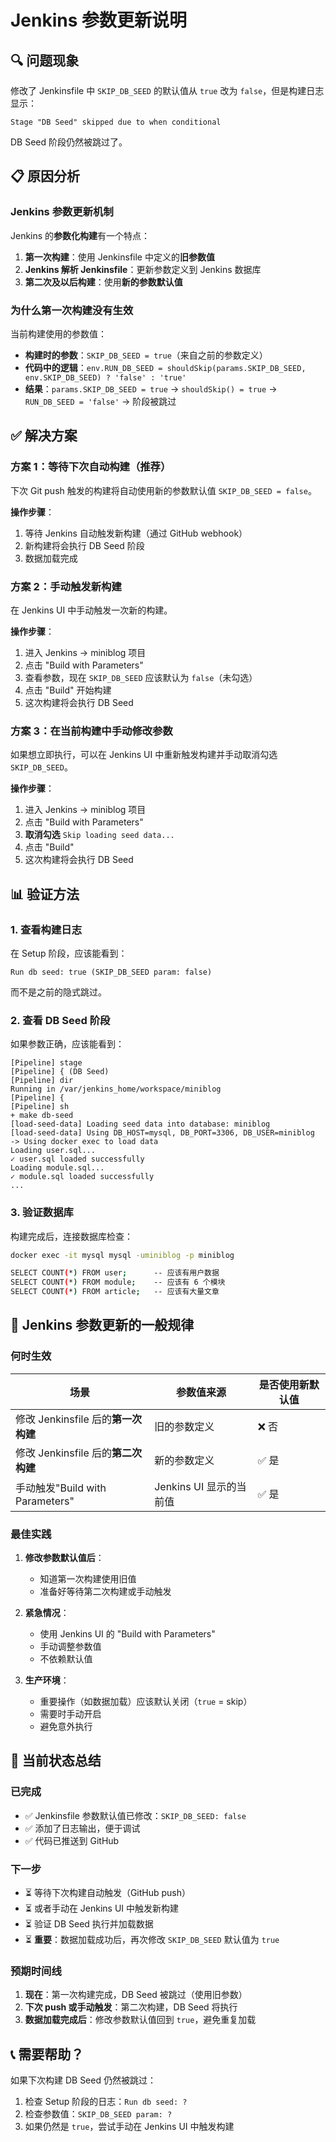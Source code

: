 # Jenkins 参数更新说明

## 🔍 问题现象

修改了 Jenkinsfile 中 `SKIP_DB_SEED` 的默认值从 `true` 改为 `false`，但是构建日志显示：

```
Stage "DB Seed" skipped due to when conditional
```

DB Seed 阶段仍然被跳过了。

## 📋 原因分析

### Jenkins 参数更新机制

Jenkins 的**参数化构建**有一个特点：

1. **第一次构建**：使用 Jenkinsfile 中定义的**旧参数值**
2. **Jenkins 解析 Jenkinsfile**：更新参数定义到 Jenkins 数据库
3. **第二次及以后构建**：使用**新的参数默认值**

### 为什么第一次构建没有生效

当前构建使用的参数值：

- **构建时的参数**：`SKIP_DB_SEED = true`（来自之前的参数定义）
- **代码中的逻辑**：`env.RUN_DB_SEED = shouldSkip(params.SKIP_DB_SEED, env.SKIP_DB_SEED) ? 'false' : 'true'`
- **结果**：`params.SKIP_DB_SEED = true` → `shouldSkip() = true` → `RUN_DB_SEED = 'false'` → 阶段被跳过

## ✅ 解决方案

### 方案 1：等待下次自动构建（推荐）

下次 Git push 触发的构建将自动使用新的参数默认值 `SKIP_DB_SEED = false`。

**操作步骤**：

1. 等待 Jenkins 自动触发新构建（通过 GitHub webhook）
2. 新构建将会执行 DB Seed 阶段
3. 数据加载完成

### 方案 2：手动触发新构建

在 Jenkins UI 中手动触发一次新的构建。

**操作步骤**：

1. 进入 Jenkins → miniblog 项目
2. 点击 "Build with Parameters"
3. 查看参数，现在 `SKIP_DB_SEED` 应该默认为 `false`（未勾选）
4. 点击 "Build" 开始构建
5. 这次构建将会执行 DB Seed

### 方案 3：在当前构建中手动修改参数

如果想立即执行，可以在 Jenkins UI 中重新触发构建并手动取消勾选 `SKIP_DB_SEED`。

**操作步骤**：

1. 进入 Jenkins → miniblog 项目
2. 点击 "Build with Parameters"
3. **取消勾选** `Skip loading seed data...`
4. 点击 "Build"
5. 这次构建将会执行 DB Seed

## 📊 验证方法

### 1. 查看构建日志

在 Setup 阶段，应该能看到：

```
Run db seed: true (SKIP_DB_SEED param: false)
```

而不是之前的隐式跳过。

### 2. 查看 DB Seed 阶段

如果参数正确，应该能看到：

```
[Pipeline] stage
[Pipeline] { (DB Seed)
[Pipeline] dir
Running in /var/jenkins_home/workspace/miniblog
[Pipeline] {
[Pipeline] sh
+ make db-seed
[load-seed-data] Loading seed data into database: miniblog
[load-seed-data] Using DB_HOST=mysql, DB_PORT=3306, DB_USER=miniblog
-> Using docker exec to load data
Loading user.sql...
✓ user.sql loaded successfully
Loading module.sql...
✓ module.sql loaded successfully
...
```

### 3. 验证数据库

构建完成后，连接数据库检查：

```bash
docker exec -it mysql mysql -uminiblog -p miniblog

SELECT COUNT(*) FROM user;      -- 应该有用户数据
SELECT COUNT(*) FROM module;    -- 应该有 6 个模块
SELECT COUNT(*) FROM article;   -- 应该有大量文章
```

## 📝 Jenkins 参数更新的一般规律

### 何时生效

| 场景 | 参数值来源 | 是否使用新默认值 |
|------|----------|---------------|
| 修改 Jenkinsfile 后的**第一次构建** | 旧的参数定义 | ❌ 否 |
| 修改 Jenkinsfile 后的**第二次构建** | 新的参数定义 | ✅ 是 |
| 手动触发"Build with Parameters" | Jenkins UI 显示的当前值 | ✅ 是 |

### 最佳实践

1. **修改参数默认值后**：
   - 知道第一次构建使用旧值
   - 准备好等待第二次构建或手动触发

2. **紧急情况**：
   - 使用 Jenkins UI 的 "Build with Parameters"
   - 手动调整参数值
   - 不依赖默认值

3. **生产环境**：
   - 重要操作（如数据加载）应该默认关闭（`true` = skip）
   - 需要时手动开启
   - 避免意外执行

## 🎯 当前状态总结

### 已完成

- ✅ Jenkinsfile 参数默认值已修改：`SKIP_DB_SEED: false`
- ✅ 添加了日志输出，便于调试
- ✅ 代码已推送到 GitHub

### 下一步

- ⏳ 等待下次构建自动触发（GitHub push）
- ⏳ 或者手动在 Jenkins UI 中触发新构建
- ⏳ 验证 DB Seed 执行并加载数据
- ⏳ **重要**：数据加载成功后，再次修改 `SKIP_DB_SEED` 默认值为 `true`

### 预期时间线

1. **现在**：第一次构建完成，DB Seed 被跳过（使用旧参数）
2. **下次 push 或手动触发**：第二次构建，DB Seed 将执行
3. **数据加载完成后**：修改参数默认值回到 `true`，避免重复加载

## 📞 需要帮助？

如果下次构建 DB Seed 仍然被跳过：

1. 检查 Setup 阶段的日志：`Run db seed: ?`
2. 检查参数值：`SKIP_DB_SEED param: ?`
3. 如果仍然是 `true`，尝试手动在 Jenkins UI 中触发构建

